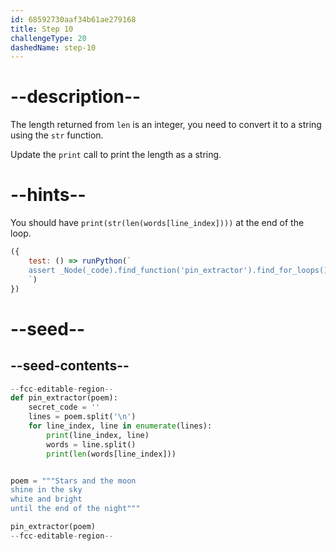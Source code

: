 ```yaml
---
id: 68592730aaf34b61ae279168
title: Step 10
challengeType: 20
dashedName: step-10
---
```


# --description--

The length returned from `len` is an integer, you need to convert it to a string using the `str` function.

Update the `print` call to print the length as a string.

# --hints--

You should have `print(str(len(words[line_index])))` at the end of the loop.

```js
({
    test: () => runPython(`
    assert _Node(_code).find_function('pin_extractor').find_for_loops()[0].find_bodies()[0].has_call('print(str(len(words[line_index])))')
    `)
})
```

# --seed--

## --seed-contents--

```py
--fcc-editable-region--
def pin_extractor(poem):
    secret_code = ''
    lines = poem.split('\n')
    for line_index, line in enumerate(lines):
        print(line_index, line)
        words = line.split()
        print(len(words[line_index]))


poem = """Stars and the moon
shine in the sky
white and bright
until the end of the night"""

pin_extractor(poem)
--fcc-editable-region--

```
